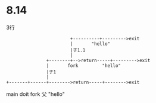 # 8.14

3行






                            +----------+--------->exit
                            |       "hello"
                            |子1.1
                            |
                   +--------+-->return-----+--------->exit
                   |       fork         "hello"
                   |子1
                   |
    +-------+------+-------->return-----+-------->exit
   main    doit   fork  父            "hello"
